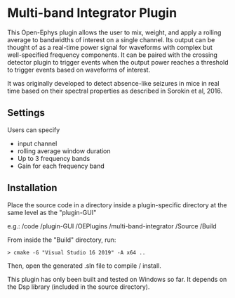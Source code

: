 # Multi-band Integrator Plugin
This Open-Ephys plugin allows the user to mix, weight, and apply a rolling average to bandwidths of interest on a single channel.  Its output can be thought of as a real-time power signal for waveforms with complex but well-specified frequency components.  It can be paired with the crossing detector plugin to trigger events when the output power reaches a threshold to trigger events based on waveforms of interest.

It was originally developed to detect absence-like seizures in mice in real time based on their spectral properties as described in Sorokin et al, 2016. 

## Settings
Users can specify 
* input channel 
* rolling average window duration
* Up to 3 frequency bands
* Gain for each frequency band

## Installation

Place the source code in a directory inside a plugin-specific directory at the same level as the "plugin-GUI"

e.g.:
/code
    /plugin-GUI
    /OEPlugins
        /multi-band-integrator
            /Source
            /Build

From inside the "Build" directory, run:

```
> cmake -G "Visual Studio 16 2019" -A x64 ..
```

Then, open the generated .sln file to compile / install.

This plugin has only been built and tested on Windows so far. It depends on the Dsp library (included in the source directory).